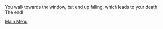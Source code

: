 You walk towards the window, but end up falling, which leads to your death. The end!

[Main Menu](main-menu.md)
